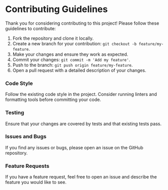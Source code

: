 # Contributing Guidelines

Thank you for considering contributing to this project! Please follow these guidelines to contribute:

1. Fork the repository and clone it locally.
2. Create a new branch for your contribution: `git checkout -b feature/my-feature`.
3. Make your changes and ensure they work as expected.
4. Commit your changes: `git commit -m 'Add my feature'`.
5. Push to the branch: `git push origin feature/my-feature`.
6. Open a pull request with a detailed description of your changes.

### Code Style

Follow the existing code style in the project. Consider running linters and formatting tools before committing your code.

### Testing

Ensure that your changes are covered by tests and that existing tests pass.

### Issues and Bugs

If you find any issues or bugs, please open an issue on the GitHub repository.

### Feature Requests

If you have a feature request, feel free to open an issue and describe the feature you would like to see.
